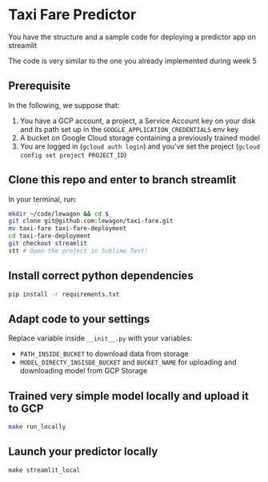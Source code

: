 # Taxi Fare Predictor

You have the structure and a sample code for deploying a predictor app on streamlit

The code is very similar to the one you already implemented during week 5  

     
## Prerequisite
In the following, we suppose that:
 
1. You have a GCP account, a project, a Service Account key on your disk and its path set up in the `GOOGLE_APPLICATION_CREDENTIALS` env key
2. A bucket on Google Cloud storage containing a previously trained model
3. You are logged in (`gcloud auth login`) and you've set the project (`gcloud config set project PROJECT_ID`)

## Clone this repo and enter to branch streamlit

In your terminal, run:

```bash
mkdir ~/code/lewagon && cd $_
git clone git@github.com:lewagon/taxi-fare.git
mv taxi-fare taxi-fare-deployment
cd taxi-fare-deployment
git checkout streamlit
stt # Open the project in Sublime Text!
```

## Install correct python dependencies

```bash
pip install -r requirements.txt
```

## Adapt code to your settings

Replace variable inside `__init__.py` with your variables:
- `PATH_INSIDE_BUCKET` to download data from storage
- `MODEL_DIRECTY_INSISDE_BUCKET` and `BUCKET_NAME` for uploading and downloading model from GCP Storage


## Trained very simple model locally and upload it to GCP

```bash
make run_locally
```

## Launch your predictor locally
```
make streamlit_local
```

